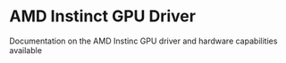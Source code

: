 # AMD Instinct GPU Driver

Documentation on the AMD Instinc GPU driver and hardware capabilities available
